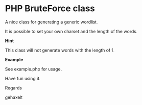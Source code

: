 PHP BruteForce class
=========

A nice class for generating a generic wordlist.

It is possible to set your own charset and the length of the words.

**Hint**

This class will not generate words with the length of 1.

**Example**

See example.php for usage.

Have fun using it.

Regards

gehaxelt
